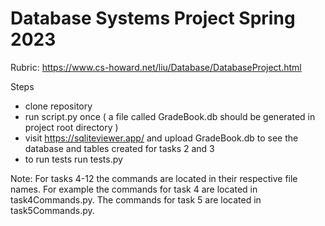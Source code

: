 # Database Systems Project Spring 2023

Rubric: https://www.cs-howard.net/liu/Database/DatabaseProject.html

Steps
- clone repository
- run script.py once ( a file called GradeBook.db should be generated in project root directory )
- visit https://sqliteviewer.app/ and upload GradeBook.db to see the database and tables created for tasks 2 and 3
- to run tests run tests.py

Note: For tasks 4-12 the commands are located in their respective file names. For example the commands for task 4 are located in task4Commands.py. The commands for task 5 are located in task5Commands.py.
